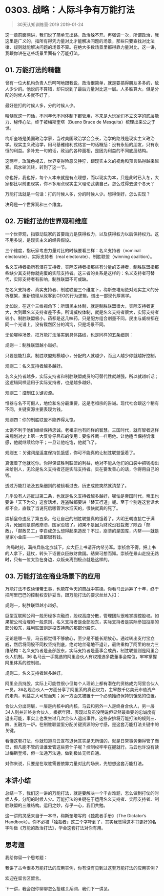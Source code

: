 # 0303. 战略：人际斗争有万能打法
> 30天认知训练营·2019
2019-01-24

这一章前面两讲，我们说了简单无出路，政治躲不开。再强调一次，所谓政治，我这里是广义的，指所有得凭力量对比才能解决问题的场景，那些只要查找对比法律、规则就能解决问题的场景不算。在绝大多数场景里都得靠力量对比，这一讲，我跟你讲在这些场景里面有个万能打法。

## 01. 万能打法的精髓

曾有一位大机构负责人乐呵呵地跟我说，政治很简单，就是要搞得朋友多多的，敌人少少的。他说的不算错，却只说到了最后力量对比这一层。人多胜算大，但是分配的时候人多就不好了。

最好是打的时候人多，分的时候人少。

精髓就这一句话，不同年代不同体制下都管用，本来是大玩家们不立文字的底层能力、秘传心法，终于被梅斯奎塔（Bueno Bruce de Mesquita）梳理出来公之于世。

梅斯奎塔是美国政治学家，当过美国政治学会会长，治学的路线是现实主义政治学。现实主义政治学，用马基雅维利式格言一句话概括：没有永恒的朋友，只有永恒的利益。多补充一句的话，政治的各种面相，是因为利益的不同底层结构。

这两年，玫瑰色褪去，世界变得险恶又狰狞，跟现实主义的视角和预言贴得越来越紧。风水轮流转，转到了这一节。

你也好，我也好，每个人本来就是有点理想，而以现实为本，只是此时已入冬，大家都比以前更现实，你不多用点现实主义理论武装自己，怎么过得去这个冬天？

万能打法就是一句话：打的时候人多，分的时候人少。想得倒好，怎么实现？

决窍是一个世界观和三个维度。

## 02. 万能打法的世界观和维度

一个世界观，指驱动玩家的首要动力是获得权力，以及获得权力以后保持权力。这不用多说，是现实主义的经典假设。

三个维度，指玩家考虑力量对比的时候要看三样：名义支持者（nominal electorate）、实际支持者（real electorate）、制胜联盟（winning coalition）。

名义支持者指所有潜在支持者，实际支持者指那些有分量的支持者，制胜联盟指那些缺少其支持你就完蛋的实际支持者。这三者的关系是这样的：名义支持者可替代，实际支持者有影响，制胜联盟不可或缺。

在名义支持者、真实支持者、制胜联盟三个维度下，梅斯奎塔用绝对现实主义的分析框架，重新梳理从政客到CEO的行为逻辑，谱出一部现代厚黑学。

比如说，在这个三维视角下：所谓民主体制，就是制胜联盟很大，实际支持者更大，大到跟名义支持者差不多。所谓威权体制，就是名义支持者很大，实际支持者较小，制胜联盟极小。药都是这几味药，只是配方组合剂量不同。民主与威权都在同一个光谱上，没有截然区分的鸿沟，只是场景不同。

无论哪种场景，把万能打法落实到具体路线，也是同样的五条细则：

规则一：制胜联盟越小越好。

只要是能打赢，制胜联盟规模越小，分配的人就越少，而且人越少你就越好控制。

规则二：名义支持者越多越好。

名义支持者越多，实际支持者和制胜联盟成员的可替代性就越强，所以就越听话；这逻辑同样适用于实际支持者，也是越多越好。

规则三：控制住关键资源。

惟器与名不可假人，地位和名分最重要，这是老祖宗的告诫。现代社会跟这个稍有不同，关键资源主要表现为钱。

规则四：你的制胜联盟不能养得太饱。

太饱不利于他们继续保持忠诚。老祖宗也有同样的智慧。三国时代，就有智者这样来规划对史上第一大反骨仔吕布的使用：要像养鹰一样用他。让他适当保持饥饿感，他就继续给你干；一旦让他吃饱，他就飞了。

规则五：关键词是适度保持饥饿感，你可不能真的让制胜联盟饿着了。

真饿着了他就吃你。你得保证胜利联盟的利益，绝对不能从他们的口袋中把钱掏出来给别人，无论是名义支持者还是实际支持者。实在要发善心的话，你得用自己的钱。

透过万能打法及五条细则的棱镜看过去，历史成败突然就清楚了。

几乎没有人违反过第二条，也就是名义支持者越多越好，哪怕是帝国时代，帝王也要讲「天下为公」这套话术，连盗贼都要讲「替天行道」呢。至于个别连这套话术都不会，直截了当说死后哪管洪水滔天的，很快就真的死了。

崇祯皇帝违反了第五条，他让自己的制胜联盟真的饿着了。大明王朝直接亡于满清，死因则是财政崩溃，国家没钱了。如果不是因为财政没钱裁撤了陕西「邮政」，「邮政员工」李自成怎么想得起来造反？不过，崩溃的是国库，内帑——就是皇家小金库——一直都很有钱。

 终局时刻，满州兵临北京城下，众大臣上书请开内帑劳军。崇祯舍不得，把上书的人拿下，廷杖，转头下诏要众臣散财救国。结果可想而知。崇祯在景山走投无路时，只有一位太监在身边，众叛亲离到极点就是这样的。
 
## 03. 万能打法在商业场景下的应用

万能打法不仅读懂帝王事，也能在今天的商战中实操。你看马云运筹了十年，终于把阿里巴巴的控制权安排妥当，跟万能打法的要求丝丝入扣：

规则一，制胜联盟越小越好。

巨型互联网公司一般历经多次融资，股权高度分散，管理团队很难掌握控股权。如果按公司治理的一般原则，名义支持者是全部股东，实际支持者是实际参加投票的部分股东，胜利联盟则是投支持票的那部分股东。

无论是哪一层，马云都觉得不够放心，至少是不能长期放心。通过转出支付宝立威，然后将同股不同权坚持到底，绝对地丝毫地不退让，最终重构了阿里的权力三维结构：名义支持者是全部股东，实际支持者是董事会成员，制胜联盟则是阿里合伙人机制。36 名马云一手挑选的阿里合伙人有权推选多数董事会席位，牢牢掌握阿里体系的控制权。

规则二，名义支持者越多越好。

阿里全员持股，实际上可能性很小但每个人理论上都有潜在的资格成为阿里合伙人一员。36名现合伙人一方面分享了阿里系的真正权力，主宰数千亿美元市值资产的走向，利益之大可想而知；另一方面又被置于一个必须始终保持饥饿感的位置。

合伙人分出两层，一层是内核中的内核，马云和另外一人是终身合伙人，另一层34人则并非终身合伙人，根据年限、表现以及虽没明说但显然最重要的忠诚度有退出可能，事实上也发生过几次合伙人退出事件。这些安排将万能打法的规则三、四、五融为一炉。在制胜联盟里分配关键资源的分寸感，是这套万能打法关键中的关键。

看懂这套打法，你就知道马云宣布退休其实是无所谓的，就是日常事务懒得管了而已，但凡能不管的话谁爱管这些劳什子呢？控制权牢牢在握就行。马云也许没有读过梅斯奎塔，但一法通万法通，做到极处无师自通。

对你来说，只要是在取胜需要依靠力量对比的场景，先想想这套万能打法。

## 本讲小结

总结一下，我们这一讲的万能打法，就是要解决一个千古难题，怎么做到打仗的时候人多，分配的时候人少。万能打法的关键在于运用名义支持者、实际支持者、制胜联盟的三维结构。运用之妙，存乎一心，我们共勉。

这一讲的灵感来自于一本书，梅斯奎塔写的《独裁者手册》（The Dictator’s Handbook）。你不必被「独裁者」这三个字吓到了，其实我觉得这本书更好的名字叫做《万能的政治打法》，学会这套打法对你有用。

## 思考题

我给你留一个思考题：

我讲了古今很多万能打法的应用实例，你有没有见到过这套万能打法的应用实例？

欢迎在留言区留言。

下一讲，我会跟你聊聊怎么搭建关系网，我们下一讲见。


